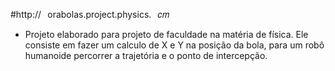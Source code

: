 #http://⠀orabolas.project.physics.⠀𝑐𝑚
- Projeto elaborado para projeto de faculdade na matéria de física. Ele consiste em fazer um calculo de X e Y na posição da bola, para um robô humanoide percorrer a trajetória e o ponto de intercepção.
